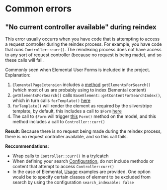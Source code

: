 # Common errors

## "No current controller available" during reindex

This error usually occurrs when you have code that is attempting to access a request controller during the reindex process. For example, you have code that runs `Controller::curr()`. The reindexing process does not have access to any sort of request controller (because no request is being made), and so these calls will fail.

Commonly seen when Elemental User Forms is included in the project. Explanation:

1. `ElementalPageExtension` includes a [method](https://github.com/silverstripe/silverstripe-elemental/blob/5/src/Extensions/ElementalPageExtension.php#L56) `getElementsForSearch()` (which most of us are probably using to index Elemental content)
2. `getElementsForSearch()` calls `BaseElement::getContentForSearchIndex()`, which in turn calls `forTemplate()` [here](https://github.com/silverstripe/silverstripe-elemental/blob/5/src/Models/BaseElement.php#L539)
3. `forTemplate()` will render the element as required by the silverstripe template, by default, this includes a call to `$Form` [here](https://github.com/dnadesign/silverstripe-elemental-userforms/blob/4/templates/DNADesign/ElementalUserForms/Model/ElementForm.ss#L6)
4. The call to `$Form` will trigger [this](https://github.com/dnadesign/silverstripe-elemental-userforms/blob/4/src/Model/ElementForm.php#L51) `Form()` method on the model, and this method includes a call to `Controller::curr()` 

**Result:** Because there is no request being made during the reindex process, there is no request controller available, and so this call fails.

**Reccommendations:**

* Wrap calls to `Controller::curr()` in a try/catch
* When defining your search [Configuration](configuration.md), do not include methods or content that attempt to access `Controller:curr()`
* In the case of Elemental, [Usage](https://github.com/silverstripe/silverstripe-elemental/blob/5/docs/en/03_searching-blocks.md#usage) examples are provided. One option would be to specify certain classes of element to be excluded from search by using the configuration `search_indexable: false`
